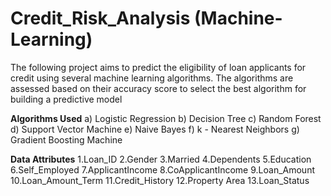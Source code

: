 # Credit_Risk_Analysis (Machine-Learning)
The following project aims to predict the eligibility of loan applicants for credit using several machine learning algorithms. The algorithms are assessed based on their accuracy score to select the best algorithm for building a predictive model

**Algorithms Used**
a) Logistic Regression
b) Decision Tree
c) Random Forest 
d) Support Vector Machine
e) Naive Bayes
f) k - Nearest Neighbors
g) Gradient Boosting Machine

**Data Attributes**
1.Loan_ID
2.Gender
3.Married
4.Dependents
5.Education
6.Self_Employed
7.ApplicantIncome
8.CoApplicantIncome
9.Loan_Amount
10.Loan_Amount_Term
11.Credit_History
12.Property Area
13.Loan_Status
